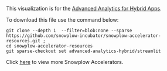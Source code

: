 This visualization is for the [Advanced Analytics for Hybrid Apps](https://docs.snowplow.io/accelerators/hybrid/). 

To download this file use the command below:

```
git clone --depth 1  --filter=blob:none --sparse https://github.com/snowplow-incubator/snowplow-accelerator-resources.git ; 
cd snowplow-accelerator-resources
git sparse-checkout set advanced-analytics-hybrid/streamlit

```

Click [here](https://snowplow.io/data-product-accelerators/) to view more Snowplow Accelerators.
